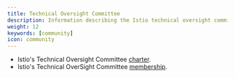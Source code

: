 ```yaml
---
title: Technical Oversight Committee
description: Information describing the Istio technical oversight committee.
weight: 12
keywords: [community]
icon: community
---
```

- Istio's Technical Oversight Committee [charter](https://github.com/istio/community/blob/master/TECH-OVERSIGHT-COMMITTEE.md#charter).
- Istio's Technical OverSight Committee [membership](https://github.com/istio/community/blob/master/TECH-OVERSIGHT-COMMITTEE.md#committee-members).
